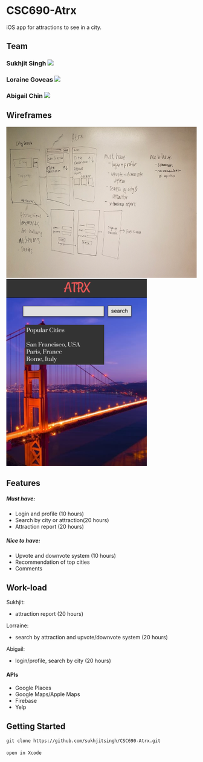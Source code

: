 # CSC690-Atrx
iOS app for attractions to see in a city.


## Team

### Sukhjit Singh <a href="https://github.com/sukhjitsingh"><img src="https://assets-cdn.github.com/images/modules/logos_page/GitHub-Mark.png" width="20"/></a>

### Loraine Goveas <a href="https://github.com/LorraineGoveas"><img src="https://assets-cdn.github.com/images/modules/logos_page/GitHub-Mark.png" width="20"/></a>

### Abigail Chin <a href="https://github.com/michinchin"><img src="https://assets-cdn.github.com/images/modules/logos_page/GitHub-Mark.png" width="20"/></a>

## Wireframes

<img src="assets/wireframes.png" width="600" height="400" />
<img src = "assets/atrxwireframe1.PNG" width="372" height="496"/>


## Features
##### Must have:
- Login and profile (10 hours)
- Search by city or attraction(20 hours)
- Attraction report (20 hours)

##### Nice to have:
- Upvote and downvote system (10 hours)
- Recommendation of top cities
- Comments

## Work-load
Sukhjit: 
- attraction report (20 hours)

Lorraine: 
- search by attraction and upvote/downvote system (20 hours)

Abigail:
- login/profile, search by city (20 hours)

#### APIs
- Google Places
- Google Maps/Apple Maps
- Firebase
- Yelp 

## Getting Started 

```
git clone https://github.com/sukhjitsingh/CSC690-Atrx.git

open in Xcode
```

